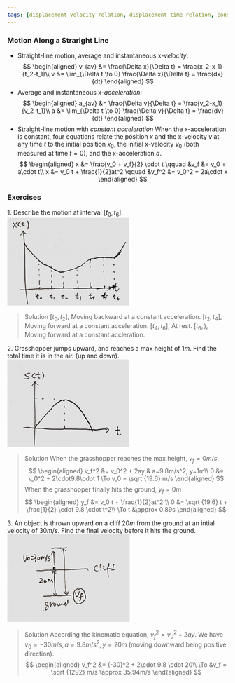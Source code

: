 ```yaml
---
tags: [displacement-velocity relation, displacement-time relation, constant acceleration, gravity, initial velocity, final velocity, kinematic equation, 1-D motion]
---
```


### Motion Along a Straright Line
+ Straight-line motion, average and instantaneous x-_velocity_:
$$
\begin{aligned}
v_{av} &= \frac{\Delta x}{\Delta t} = \frac{x_2-x_1}{t_2-t_1}\\
v &= \lim_{\Delta t \to 0} \frac{\Delta x}{\Delta t} = \frac{dx}{dt}
\end{aligned}
$$
+ Average and instantaneous x-_acceleration_:
$$
\begin{aligned}
a_{av} &= \frac{\Delta v}{\Delta t} = \frac{v_2-x_1}{v_2-t_1}\\
a &= \lim_{\Delta t \to 0} \frac{\Delta v}{\Delta t} = \frac{dv}{dt}
\end{aligned}
$$
+ Straight-line motion with _constant acceleration_
When the x-acceleration is constant, four equations relate the position $x$ and the x-velocity $v$ at any time $t$ to the initial position $x_0$, the initial x-velocity $v _{0}$ (both measured at time $t = 0$), and the x-acceleration $a$.
$$
\begin{aligned}
x &= \frac{v_0 + v_f}{2} \cdot t  \qquad
&v_f &= v_0 + a\cdot t\\
x &= v_0 t + \frac{1}{2}at^2 \qquad
&v_f^2 &= v_0^2 + 2a\cdot x
\end{aligned}
$$

### Exercises
1\. Describe the motion at interval $[t_0, t_6]$.
![Graph 1](../assets/quiz0122_displacement_vs_time_1.PNG)
>Solution
$[t_0, t_2]$, Moving backward at a constant acceleration.
$[t_2, t_4]$, Moving forward at a constant acceleration.
$[t_4, t_6]$, At rest.
$[t_6, )$, Moving forward at a constant accleration.

2\. Grasshopper jumps upward, and reaches a max height of $1m$. Find the total time it is in the air. (up and down).
![Graph 2](../assets/quiz0122_displacement_vs_time_2.PNG)
>Solution
When the grasshopper reaches the max height, $v_f = 0m/s$.
$$
\begin{aligned}
v_f^2 &= v_0^2 + 2ay & a=9.8m/s^2, y=1m\\
0 &=  v_0^2 + 2\cdot9.8\cdot 1 \To v_0 = \sqrt {19.6} m/s
\end{aligned}
$$
When the grasshopper finally hits the ground, $y_f = 0m$
$$
\begin{aligned}
y_f &= v_0 t + \frac{1}{2}at^2 \\
0 &= \sqrt {19.6} t + \frac{1}{2} \cdot 9.8 \cdot t^2\\
\To t &\approx 0.89s
\end{aligned}
$$

3\. An object is thrown upward on a cliff $20m$ from the ground at an intial velocity of $30m/s$. Find the final velocity before it hits the ground.
![Graph 3](../assets/quiz0122_throw_upward.PNG)
>Solution
According the kinematic equation, $v_f^2 = v_0^2 + 2ay$. We have $v_0=-30m/s, a=9.8m/s^2, y=20m$ (moving downward being positive direction).
$$
\begin{aligned}
v_f^2 &= (-30)^2 + 2\cdot 9.8 \cdot 20\\
\To &v_f = \sqrt {1292} m/s \approx 35.94m/s
\end{aligned}
$$
